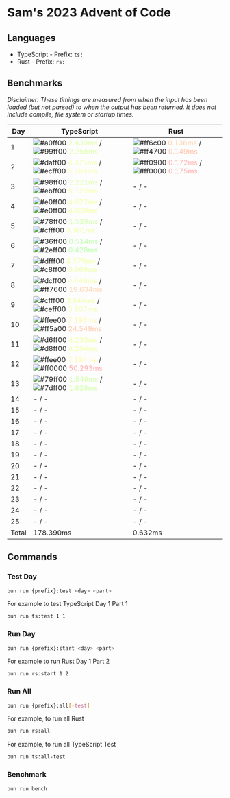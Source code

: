 # Sam's 2023 Advent of Code

## Languages

- TypeScript - Prefix: `ts:`
- Rust - Prefix: `rs:`

## Benchmarks

<!--BENCHMARKSTART-->
*Disclaimer: These timings are measured from when the input has been loaded (but not parsed) to when the output has been returned. It does not include compile, file system or startup times.*

|Day|TypeScript|Rust|
|-|-|-|
|1|![#a0ff00](https://placehold.co/10x10/a0ff00/a0ff00.png) <span style="color: #dfffaa">2.430ms</span> / ![#99ff00](https://placehold.co/10x10/99ff00/99ff00.png) <span style="color: #ddffaa">2.255ms</span>|![#ff6c00](https://placehold.co/10x10/ff6c00/ff6c00.png) <span style="color: #ffceaa">0.136ms</span> / ![#ff4700](https://placehold.co/10x10/ff4700/ff4700.png) <span style="color: #ffc2aa">0.149ms</span>|
|2|![#daff00](https://placehold.co/10x10/daff00/daff00.png) <span style="color: #f3ffaa">4.375ms</span> / ![#ecff00](https://placehold.co/10x10/ecff00/ecff00.png) <span style="color: #f9ffaa">5.184ms</span>|![#ff0900](https://placehold.co/10x10/ff0900/ff0900.png) <span style="color: #ffadaa">0.172ms</span> / ![#ff0000](https://placehold.co/10x10/ff0000/ff0000.png) <span style="color: #ffaaaa">0.175ms</span>|
|3|![#98ff00](https://placehold.co/10x10/98ff00/98ff00.png) <span style="color: #ddffaa">2.221ms</span> / ![#ebff00](https://placehold.co/10x10/ebff00/ebff00.png) <span style="color: #f8ffaa">5.120ms</span>|- / -|
|4|![#e0ff00](https://placehold.co/10x10/e0ff00/e0ff00.png) <span style="color: #f5ffaa">4.627ms</span> / ![#e0ff00](https://placehold.co/10x10/e0ff00/e0ff00.png) <span style="color: #f5ffaa">4.639ms</span>|- / -|
|5|![#78ff00](https://placehold.co/10x10/78ff00/78ff00.png) <span style="color: #d2ffaa">1.529ms</span> / ![#cfff00](https://placehold.co/10x10/cfff00/cfff00.png) <span style="color: #efffaa">3.961ms</span>|- / -|
|6|![#36ff00](https://placehold.co/10x10/36ff00/36ff00.png) <span style="color: #bcffaa">0.514ms</span> / ![#2eff00](https://placehold.co/10x10/2eff00/2eff00.png) <span style="color: #b9ffaa">0.428ms</span>|- / -|
|7|![#dfff00](https://placehold.co/10x10/dfff00/dfff00.png) <span style="color: #f4ffaa">4.579ms</span> / ![#c8ff00](https://placehold.co/10x10/c8ff00/c8ff00.png) <span style="color: #edffaa">3.669ms</span>|- / -|
|8|![#dcff00](https://placehold.co/10x10/dcff00/dcff00.png) <span style="color: #f3ffaa">4.449ms</span> / ![#ff7600](https://placehold.co/10x10/ff7600/ff7600.png) <span style="color: #ffd1aa">19.634ms</span>|- / -|
|9|![#cfff00](https://placehold.co/10x10/cfff00/cfff00.png) <span style="color: #efffaa">3.944ms</span> / ![#ceff00](https://placehold.co/10x10/ceff00/ceff00.png) <span style="color: #efffaa">3.907ms</span>|- / -|
|10|![#ffee00](https://placehold.co/10x10/ffee00/ffee00.png) <span style="color: #fff9aa">7.198ms</span> / ![#ff5a00](https://placehold.co/10x10/ff5a00/ff5a00.png) <span style="color: #ffc8aa">24.549ms</span>|- / -|
|11|![#d6ff00](https://placehold.co/10x10/d6ff00/d6ff00.png) <span style="color: #f1ffaa">4.230ms</span> / ![#d8ff00](https://placehold.co/10x10/d8ff00/d8ff00.png) <span style="color: #f2ffaa">4.284ms</span>|- / -|
|12|![#ffee00](https://placehold.co/10x10/ffee00/ffee00.png) <span style="color: #fff9aa">7.194ms</span> / ![#ff0000](https://placehold.co/10x10/ff0000/ff0000.png) <span style="color: #ffaaaa">50.293ms</span>|- / -|
|13|![#79ff00](https://placehold.co/10x10/79ff00/79ff00.png) <span style="color: #d2ffaa">1.549ms</span> / ![#7dff00](https://placehold.co/10x10/7dff00/7dff00.png) <span style="color: #d4ffaa">1.628ms</span>|- / -|
|14|- / -|- / -|
|15|- / -|- / -|
|16|- / -|- / -|
|17|- / -|- / -|
|18|- / -|- / -|
|19|- / -|- / -|
|20|- / -|- / -|
|21|- / -|- / -|
|22|- / -|- / -|
|23|- / -|- / -|
|24|- / -|- / -|
|25|- / -|- / -|
|Total|178.390ms|0.632ms|
<!--BENCHMARKEND-->

## Commands

### Test Day

```bash
bun run {prefix}:test <day> <part>
```

For example to test TypeScript Day 1 Part 1
```bash
bun run ts:test 1 1
```

### Run Day

```bash
bun run {prefix}:start <day> <part>
```

For example to run Rust Day 1 Part 2
```bash
bun run rs:start 1 2
```

### Run All

```bash
bun run {prefix}:all[-test]
```

For example, to run all Rust

```bash
bun run rs:all
```

For example, to run all TypeScript Test

```bash
bun run ts:all-test
```

### Benchmark

```bash
bun run bench
```
